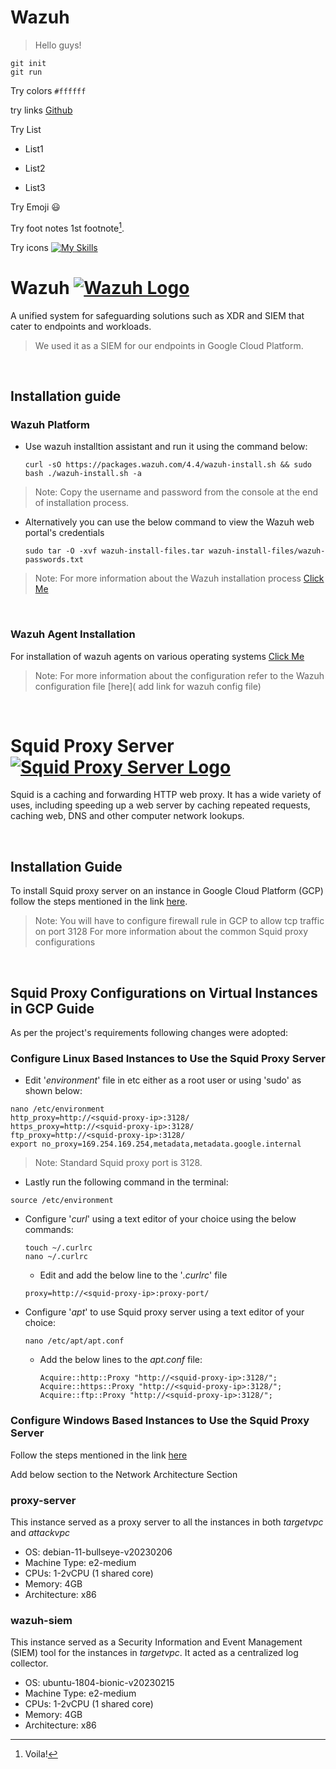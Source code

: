 # Wazuh
> Hello guys!
```
git init
git run
```
Try colors `#ffffff`

try links
[Github](https://pages.github.com/)

Try List
- List1
* List2
+ List3

Try Emoji 
:smiley:

Try foot notes
1st footnote[^1].
[^1]: Voila!

Try icons
[![My Skills](https://skillicons.dev/icons?i=gcp&theme=light)](https://skillicons.dev)


# Wazuh [![Wazuh Logo]( https://github.com/wazuh/wazuh-packages/blob/4.3/stack/dashboard/base/files/etc/custom_welcome/Assets/Favicons/favicon-32x32.png )](https://wazuh.com/)


A unified system for safeguarding solutions such as XDR and SIEM that cater to endpoints and workloads.
> We used it as a SIEM for our endpoints in Google Cloud Platform.

&nbsp;

## Installation guide
### Wazuh Platform
- Use wazuh installtion assistant and run it using the command below:

  ```
  curl -sO https://packages.wazuh.com/4.4/wazuh-install.sh && sudo bash ./wazuh-install.sh -a
  ```
> Note: Copy the username and password from the console at the end of installation process.


- Alternatively you can use the below command to view the Wazuh web portal's credentials

  ```
  sudo tar -O -xvf wazuh-install-files.tar wazuh-install-files/wazuh-passwords.txt
  ```

> Note: For more information about the Wazuh installation process [Click Me]( https://documentation.wazuh.com/current/installation-guide/index.html )

&nbsp;
### Wazuh Agent Installation
For installation of wazuh agents on various operating systems [Click Me]( https://documentation.wazuh.com/current/installation-guide/wazuh-agent/index.html )

> Note: For more information about the configuration refer to the Wazuh configuration file [here]( add link for wazuh config file)

&nbsp;

# Squid Proxy Server [![Squid Proxy Server Logo](  )](https://wazuh.com/)
Squid is a caching and forwarding HTTP web proxy. It has a wide variety of uses, including speeding up a web server by caching repeated requests, caching web, DNS and other computer network lookups.

&nbsp;

## Installation Guide
To install Squid proxy server on an instance in Google Cloud Platform (GCP) follow the steps mentioned in the link [here]( https://cloud.google.com/vpc/docs/special-configurations ).

> Note: You will have to configure firewall rule in GCP to allow tcp traffic on port 3128
> For more information about the common Squid proxy configurations

&nbsp;

## Squid Proxy Configurations on Virtual Instances in GCP Guide
As per the project\'s requirements following changes were adopted:

### Configure Linux Based Instances to Use the Squid Proxy Server
- Edit \'_environment_\' file in etc either as a root user or using \'sudo\' as shown below:

```
nano /etc/environment
http_proxy=http://<squid-proxy-ip>:3128/
https_proxy=http://<squid-proxy-ip>:3128/
ftp_proxy=http://<squid-proxy-ip>:3128/
export no_proxy=169.254.169.254,metadata,metadata.google.internal
```
> Note: Standard Squid proxy port is 3128.

  - Lastly run the following command in the terminal:
  ```
  source /etc/environment
  ```
  
- Configure \'_curl_\' using a text editor of your choice using the below commands:

  ```
  touch ~/.curlrc
  nano ~/.curlrc
  ```
  - Edit and add the below line to the \'_.curlrc_\' file
  ```
  proxy=http://<squid-proxy-ip>:proxy-port/
  ```
  
- Configure \'_apt_\' to use Squid proxy server using a text editor of your choice:
  ```
  nano /etc/apt/apt.conf
  ```
  - Add the below lines to the *_apt.conf_* file:
    ```
    Acquire::http::Proxy "http://<squid-proxy-ip>:3128/";
    Acquire::https::Proxy "http://<squid-proxy-ip>:3128/";
    Acquire::ftp::Proxy "http://<squid-proxy-ip>:3128/";
    ```

### Configure Windows Based Instances to Use the Squid Proxy Server
Follow the steps mentioned in the link [here]( https://www.anoopcnair.com/how-to-configure-proxy-settings-in-windows-11/ )


Add below section to the Network Architecture Section

### proxy-server
This instance served as a proxy server to all the instances in both _targetvpc_ and _attackvpc_
  - OS: debian-11-bullseye-v20230206
  - Machine Type: e2-medium
  - CPUs: 1-2vCPU (1 shared core)
  - Memory: 4GB
  - Architecture: x86

### wazuh-siem
This instance served as a Security Information and Event Management (SIEM) tool for the instances in _targetvpc_. It acted as a centralized log collector.
  - OS: ubuntu-1804-bionic-v20230215
  - Machine Type: e2-medium
  - CPUs: 1-2vCPU (1 shared core)
  - Memory: 4GB
  - Architecture: x86


